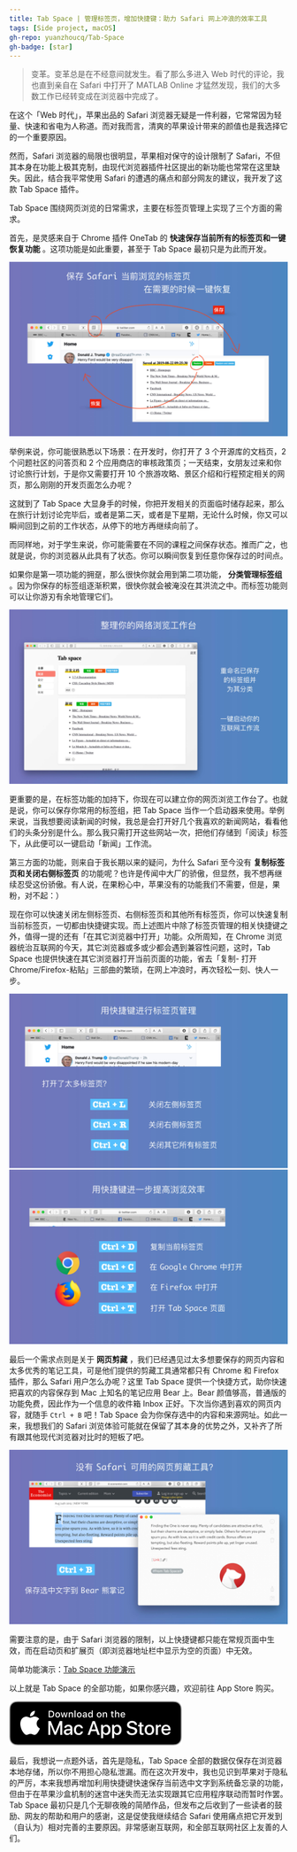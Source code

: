 ```yaml
---
title: Tab Space | 管理标签页，增加快捷键：助力 Safari 网上冲浪的效率工具
tags: [Side project, macOS]
gh-repo: yuanzhoucq/Tab-Space
gh-badge: [star]
---
```


> 变革。变革总是在不经意间就发生。看了那么多进入 Web 时代的评论，我也直到亲自在 Safari 中打开了 MATLAB Online
才猛然发现，我们的大多数工作已经转变成在浏览器中完成了。  
>

在这个「Web 时代」，苹果出品的 Safari
浏览器无疑是一件利器，它常常因为轻量、快速和省电为人称道。而对我而言，清爽的苹果设计带来的颜值也是我选择它的一个重要原因。

然而，Safari 浏览器的局限也很明显，苹果相对保守的设计限制了
Safari，不但其本身在功能上极其克制，由现代浏览器插件社区提出的新功能也常常在这里缺失。因此，结合我平常使用 Safari
的遭遇的痛点和部分网友的建议，我开发了这款 Tab Space 插件。

Tab Space 围绕网页浏览的日常需求，主要在标签页管理上实现了三个方面的需求。

首先，是灵感来自于 Chrome 插件 OneTab 的 **快速保存当前所有的标签页和一键恢复功能** 。这项功能是如此重要，甚至于 Tab Space
最初只是为此而开发。  

![快速保存标签页](/img/post-imgs/tab-space/publicity.006.jpeg)

举例来说，你可能很熟悉以下场景：在开发时，你打开了 3 个开源库的文档页，2 个问题社区的问答页和 2
个应用商店的审核政策页；一天结束，女朋友过来和你讨论旅行计划，于是你又需要打开 10 个旅游攻略、景区介绍和行程预定相关的网页，那么刚刚的开发页面怎么办呢？  

这就到了 Tab Space
大显身手的时候，你把开发相关的页面临时储存起来，那么在旅行计划讨论完毕后，或者是第二天，或者是下星期，无论什么时候，你又可以瞬间回到之前的工作状态，从停下的地方再继续向前了。

而同样地，对于学生来说，你可能需要在不同的课程之间保存状态。推而广之，也就是说，你的浏览器从此具有了状态。你可以瞬间恢复到任意你保存过的时间点。

如果你是第一项功能的拥趸，那么很快你就会用到第二项功能， **分类管理标签组**
。因为你保存的标签组逐渐积累，很快你就会被淹没在其洪流之中。而标签功能则可以让你游刃有余地管理它们。  

![标签功能](/img/post-imgs/tab-space/publicity.007.jpeg) 

更重要的是，在标签功能的加持下，你现在可以建立你的网页浏览工作台了。也就是说，你可以保存你常用的标签组，把 Tab Space
当作一个启动器来使用。举例来说，当我想要阅读新闻的时候，我总是会打开好几个我喜欢的新闻网站，看看他们的头条分别是什么。那么我只需打开这些网站一次，把他们存储到「阅读」标签下，从此便可以一键启动「新闻」工作流。

第三方面的功能，则来自于我长期以来的疑问，为什么 Safari 至今没有 **复制标签页和关闭右侧标签页**
的功能呢？也许是传闻中大厂的骄傲，但显然，我不想再继续忍受这份骄傲。有人说，在果粉心中，苹果没有的功能我们不需要，但是，果粉，对不起：）  

现在你可以快速关闭左侧标签页、右侧标签页和其他所有标签页，你可以快速复制当前标签页，一切都由快捷键实现。而上述图片中除了标签页管理的相关快捷键之外，值得一提的还有「在其它浏览器中打开」功能。众所周知，在
Chrome 浏览器统治互联网的今天，其它浏览器或多或少都会遇到兼容性问题，这时，Tab Space 也提供快速在其它浏览器打开当前页面的功能，省去「复制-
打开 Chrome/Firefox-粘贴」三部曲的繁琐，在网上冲浪时，再次轻松一刻、快人一步。  

![快捷键1](/img/post-imgs/tab-space/publicity.008.jpeg) 
![快捷键2](/img/post-imgs/tab-space/publicity.009.jpeg) 

最后一个需求点则是关于 **网页剪藏** ，我们已经遇见过太多想要保存的网页内容和太多优秀的笔记工具，可是他们提供的剪藏工具通常都只有 Chrome 和
Firefox 插件，那么 Safari 用户怎么办呢？这里 Tab Space 提供一个快捷方式，助你快速把喜欢的内容保存到 Mac 上知名的笔记应用
Bear 上。Bear 颜值够高，普通版的功能免费，因此作为一个信息的收件箱 Inbox 正好。下次当你遇到喜欢的网页内容，就随手 `Ctrl + B`
吧！Tab Space 会为你保存选中的内容和来源网址。如此一来，我想我们的 Safari
浏览体验可能就在保留了其本身的优势之外，又补齐了所有跟其他现代浏览器对比时的短板了吧。

![快捷键3](/img/post-imgs/tab-space/publicity.010.jpeg) 

需要注意的是，由于 Safari 浏览器的限制，以上快捷键都只能在常规页面中生效，而在启动页和扩展页（即浏览器地址栏中显示为空的页面）中无效。  

简单功能演示：[Tab Space 功能演示](https://www.bilibili.com/video/av66311000/)

以上就是 Tab Space 的全部功能，如果你感兴趣，欢迎前往 App Store
购买。

<p><a href="https://apps.apple.com/cn/app/tab-space/id1473726602?mt=12" target="_blank"><img src="/img/post-imgs/tab-space/Download_on_the_Mac_App_Store_Badge_US-UK_RGB_blk_092917.svg" alt=""></a></p>

最后，我想说一点题外话，首先是隐私，Tab Space
全部的数据仅保存在浏览器本地存储，所以你不用担心隐私泄漏。而在这次开发中，我也见识到苹果对于隐私的严厉，本来我想再增加利用快捷键快速保存当前选中文字到系统备忘录的功能，但由于在苹果沙盒机制的迷宫中迷失而无法实现跟其它应用程序联动而暂时作罢。Tab
Space 最初只是几个无聊夜晚的简陋作品，但发布之后收到了一些读者的鼓励、网友的帮助和用户的感谢，这是促使我继续结合 Safari
使用痛点把它开发到（自认为）相对完善的主要原因。非常感谢互联网，和全部互联网社区上友善的人们。
